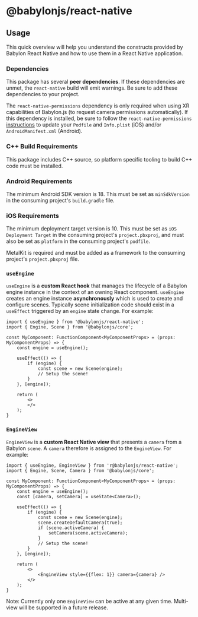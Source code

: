 # @babylonjs/react-native

## Usage

This quick overview will help you understand the constructs provided by Babylon React Native and how to use them in a React Native application.

### Dependencies

This package has several **peer dependencies**. If these dependencies are unmet, the `react-native` build will emit warnings. Be sure to add these dependencies to your project.

The `react-native-permissions` dependency is only required when using XR capabilities of Babylon.js (to request camera permissions automatically). If this dependency is installed, be sure to follow the `react-native-permissions` [instructions](https://github.com/react-native-community/react-native-permissions#setup) to update your `Podfile` and `Info.plist` (iOS) and/or `AndroidManifest.xml` (Android).

### C++ Build Requirements

This package includes C++ source, so platform specific tooling to build C++ code must be installed.

### Android Requirements

The minimum Android SDK version is 18. This must be set as `minSdkVersion` in the consuming project's `build.gradle` file.

### iOS Requirements

The minimum deployment target version is 10. This must be set as `iOS Deployment Target` in the consuming project's `project.pbxproj`, and must also be set as `platform` in the consuming project's `podfile`.

MetalKit is required and must be added as a framework to the consuming project's `project.pbxproj` file.

### `useEngine`

`useEngine` is a **custom React hook** that manages the lifecycle of a Babylon engine instance in the context of an owning React component. `useEngine` creates an engine instance **asynchronously** which is used to create and configure scenes. Typically scene initialization code should exist in a `useEffect` triggered by an `engine` state change. For example:

```tsx
import { useEngine } from '@babylonjs/react-native';
import { Engine, Scene } from '@babylonjs/core';

const MyComponent: FunctionComponent<MyComponentProps> = (props: MyComponentProps) => {
    const engine = useEngine();

    useEffect(() => {
        if (engine) {
            const scene = new Scene(engine);
            // Setup the scene!
        }
    }, [engine]);

    return (
        <>
        </>
    );
}
```

### `EngineView`

`EngineView` is a **custom React Native view** that presents a `camera` from a Babylon `scene`. A `camera` therefore is assigned to the `EngineView`. For example:

```tsx
import { useEngine, EngineView } from 'r@babylonjs/react-native';
import { Engine, Scene, Camera } from '@babylonjs/core';

const MyComponent: FunctionComponent<MyComponentProps> = (props: MyComponentProps) => {
    const engine = useEngine();
    const [camera, setCamera] = useState<Camera>();

    useEffect(() => {
        if (engine) {
            const scene = new Scene(engine);
            scene.createDefaultCamera(true);
            if (scene.activeCamera) {
                setCamera(scene.activeCamera);
            }
            // Setup the scene!
        }
    }, [engine]);

    return (
        <>
            <EngineView style={{flex: 1}} camera={camera} />
        </>
    );
}
```

Note: Currently only one `EngineView` can be active at any given time. Multi-view will be supported in a future release.